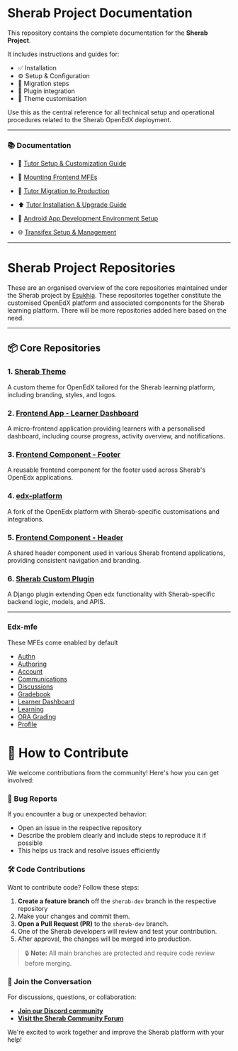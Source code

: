 # Sherab Project Documentation

This repository contains the complete documentation for the **Sherab Project**.

It includes instructions and guides for:

- ✅ Installation
- ⚙️ Setup & Configuration
- 🔄 Migration steps
- 🧩 Plugin integration
- 🎨 Theme customisation

Use this as the central reference for all technical setup and operational procedures related to the Sherab OpenEdX deployment.

---

### 📚 Documentation

- 📘 [Tutor Setup & Customization Guide](tutor-setup-customization-guide.md)

- 🧩 [Mounting Frontend MFEs](mounting-frontend-mfe.md)

- 🔄 [Tutor Migration to Production](tutor-migration-production.md)

- ⬆️ [Tutor Installation & Upgrade Guide](tutor-installation-upgrade-guide.md)

- 📱 [Android App Development Environment Setup](android-app-development-environment-setup.md)

- 🌐 [Transifex Setup & Management](transifex-setup-and-management.md)

---

# Sherab Project Repositories

These are an organised overview of the core repositories maintained under the Sherab project by [Esukhia](https://github.com/Esukhia). These repositories together constitute the customised OpenEdX platform and associated components for the Sherab learning platform. There will be more repositories added here based on the need.

---

## 📦 Core Repositories

### 1. [Sherab Theme](https://github.com/Esukhia/Sherab-theme)
A custom theme for OpenEdX tailored for the Sherab learning platform, including branding, styles, and logos.

### 2. [Frontend App - Learner Dashboard](https://github.com/Esukhia/frontend-app-learner-dashboard)
A micro-frontend application providing learners with a personalised dashboard, including course progress, activity overview, and notifications.

### 3. [Frontend Component - Footer](https://github.com/Esukhia/frontend-component-footer)
A reusable frontend component for the footer used across Sherab's OpenEdx applications.

### 4. [edx-platform](https://github.com/Esukhia/edx-platform)
A fork of the OpenEdx platform with Sherab-specific customisations and integrations.

### 5. [Frontend Component - Header](https://github.com/Esukhia/frontend-component-header)
A shared header component used in various Sherab frontend applications, providing consistent navigation and branding.

### 6. [Sherab Custom Plugin](https://github.com/Esukhia/sherab-custom-plugin)
A Django plugin extending Open edx functionality with Sherab-specific backend logic, models, and APIS.

---
 ### Edx-mfe
These MFEs come enabled by default

- [Authn](https://github.com/openedx/frontend-app-authn/)
- [Authoring](https://github.com/openedx/frontend-app-authoring/)
- [Account](https://github.com/openedx/frontend-app-account/)
- [Communications](https://github.com/openedx/frontend-app-communications/)
- [Discussions](https://github.com/openedx/frontend-app-discussions/)
- [Gradebook](https://github.com/openedx/frontend-app-gradebook/)
- [Learner Dashboard](https://github.com/openedx/frontend-app-learner-dashboard/)
- [Learning](https://github.com/openedx/frontend-app-learning/)
- [ORA Grading](https://github.com/openedx/frontend-app-ora-grading/)
- [Profile](https://github.com/openedx/frontend-app-profile/)


# 🤝 How to Contribute

We welcome contributions from the community! Here's how you can get involved:

### 🐞 Bug Reports

If you encounter a bug or unexpected behavior:

- Open an issue in the respective repository
- Describe the problem clearly and include steps to reproduce it if possible
- This helps us track and resolve issues efficiently

### 🛠 Code Contributions

Want to contribute code? Follow these steps:

1. **Create a feature branch** off the `sherab-dev` branch in the respective repository
2. Make your changes and commit them.
3. **Open a Pull Request (PR)** to the `sherab-dev` branch.
4. One of the Sherab developers will review and test your contribution.
5. After approval, the changes will be merged into production.

> 🔒 **Note:** All main branches are protected and require code review before merging.

### 💬 Join the Conversation

For discussions, questions, or collaboration:

- **[Join our Discord community](https://discord.gg/anVFn74wuk)**
- **[Visit the Sherab Community Forum](https://community.sherab.org/)**

We're excited to work together and improve the Sherab platform with your help!
